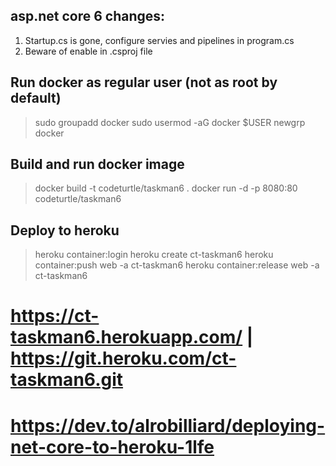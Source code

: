 ## asp.net core 6 changes:
1. Startup.cs is gone, configure servies and pipelines in program.cs  
2. Beware of <Nullable>enable</Nullable> in .csproj file

## Run docker as regular user (not as root by default)
>sudo groupadd docker
>sudo usermod -aG docker $USER
>newgrp docker 

## Build and run docker image
>docker build -t codeturtle/taskman6 .
>docker run -d -p 8080:80 codeturtle/taskman6

## Deploy to heroku
>heroku container:login
>heroku create ct-taskman6
>heroku container:push web -a ct-taskman6
>heroku container:release web -a ct-taskman6
# https://ct-taskman6.herokuapp.com/ | https://git.heroku.com/ct-taskman6.git
# https://dev.to/alrobilliard/deploying-net-core-to-heroku-1lfe
